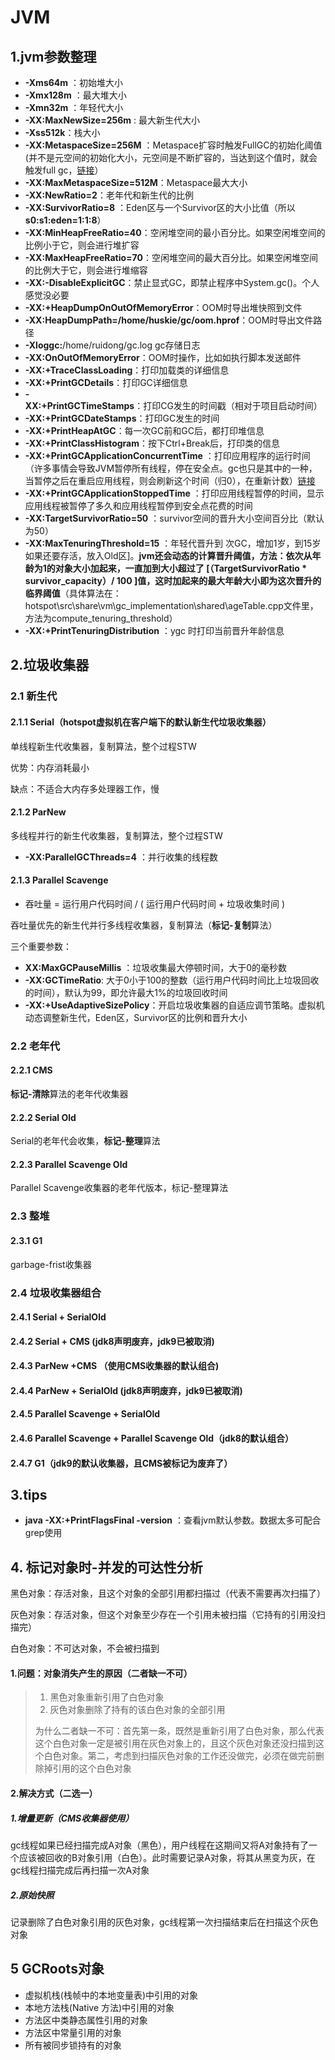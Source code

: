 # JVM

## 1.jvm参数整理

* **-Xms64m** ：初始堆大小
* **-Xmx128m** ：最大堆大小
* **-Xmn32m** ：年轻代大小
* **-XX:MaxNewSize=256m** : 最大新生代大小
* **-Xss512k**：栈大小
* **-XX:MetaspaceSize=256M** ：Metaspace扩容时触发FullGC的初始化阈值(并不是元空间的初始化大小，元空间是不断扩容的，当达到这个值时，就会触发full gc，[链接](https://www.jianshu.com/p/b448c21d2e71)）
* **-XX:MaxMetaspaceSize=512M**：Metaspace最大大小
* **-XX:NewRatio=2**：老年代和新生代的比例
* **-XX:SurvivorRatio=8** ：Eden区与一个Survivor区的大小比值（所以**s0:s1:eden=1:1:8**）
* **-XX:MinHeapFreeRatio=40**：空闲堆空间的最小百分比。如果空闲堆空间的比例小于它，则会进行堆扩容
* **-XX:MaxHeapFreeRatio=70**：空闲堆空间的最大百分比。如果空闲堆空间的比例大于它，则会进行堆缩容
* **-XX:-DisableExplicitGC**：禁止显式GC，即禁止程序中System.gc()。个人感觉没必要
* **-XX:+HeapDumpOnOutOfMemoryError**：OOM时导出堆快照到文件
* **-XX:HeapDumpPath=/home/huskie/gc/oom.hprof**：OOM时导出文件路径
* **-Xloggc:**/home/ruidong/gc.log   gc存储日志
* **-XX:OnOutOfMemoryError**：OOM时操作，比如如执行脚本发送邮件
* **-XX:+TraceClassLoading**：打印加载类的详细信息
* **-XX:+PrintGCDetails**：打印GC详细信息
* **-XX:+PrintGCTimeStamps**：打印CG发生的时间戳（相对于项目启动时间）
* **-XX:+PrintGCDateStamps**：打印GC发生的时间
* **-XX:+PrintHeapAtGC**：每一次GC前和GC后，都打印堆信息
* **-XX:+PrintClassHistogram**：按下Ctrl+Break后，打印类的信息
* **-XX:+PrintGCApplicationConcurrentTime** ：打印应用程序的运行时间（许多事情会导致JVM暂停所有线程，停在安全点。gc也只是其中的一种，当暂停之后在重启应用线程，则会刷新这个时间（归0），在重新计数）[链接](http://ifeve.com/logging-stop-the-world-pauses-in-jvm/)
* **-XX:+PrintGCApplicationStoppedTime** ：打印应用线程暂停的时间，显示应用线程被暂停了多久和应用线程暂停到安全点花费的时间
* **-XX:TargetSurvivorRatio=50** ：survivor空间的晋升大小空间百分比（默认为50）
* **-XX:MaxTenuringThreshold=15**  ：年轻代晋升到  次GC，增加1岁，到15岁如果还要存活，放入Old区]。**jvm还会动态的计算晋升阈值，方法：依次从年龄为1的对象大小加起来，一直加到大小超过了 [（TargetSurvivorRatio * survivor_capacity）/ 100 ]值，这时加起来的最大年龄大小即为这次晋升的临界阈值**（具体算法在：hotspot\src\share\vm\gc_implementation\shared\ageTable.cpp文件里，方法为compute_tenuring_threshold）
* **-XX:+PrintTenuringDistribution** ：ygc 时打印当前晋升年龄信息

## 2.垃圾收集器

### 2.1 新生代

#### 2.1.1 Serial（hotspot虚拟机在客户端下的默认新生代垃圾收集器）

单线程新生代收集器，复制算法，整个过程STW

优势：内存消耗最小

缺点：不适合大内存多处理器工作，慢

#### 2.1.2 ParNew

多线程并行的新生代收集器，复制算法，整个过程STW

- **-XX:ParallelGCThreads=4** ：并行收集的线程数

#### 2.1.3  Parallel Scavenge

- 吞吐量 = 运行用户代码时间 / ( 运行用户代码时间 + 垃圾收集时间 )

吞吐量优先的新生代并行多线程收集器，复制算法（**标记-复制**算法）

三个重要参数：

- **XX:MaxGCPauseMillis** ：垃圾收集最大停顿时间，大于0的毫秒数
- **-XX:GCTimeRatio**: 大于0小于100的整数（运行用户代码时间比上垃圾回收的时间），默认为99，即允许最大1%的垃圾回收时间
- **-XX:+UseAdaptiveSizePolicy**：开启垃圾收集器的自适应调节策略。虚拟机动态调整新生代，Eden区，Survivor区的比例和晋升大小

### 2.2 老年代

#### 2.2.1 CMS

**标记-清除**算法的老年代收集器


#### 2.2.2 Serial Old

Serial的老年代会收集，**标记-整理**算法

#### 2.2.3 Parallel Scavenge Old

Parallel Scavenge收集器的老年代版本，标记-整理算法

### 2.3 整堆

#### 2.3.1 G1

garbage-frist收集器

### 2.4  垃圾收集器组合

#### 2.4.1 Serial + SerialOld

#### 2.4.2 Serial + CMS (jdk8声明废弃，jdk9已被取消)

#### 2.4.3 ParNew +CMS （使用CMS收集器的默认组合)

#### 2.4.4 ParNew + SerialOld (jdk8声明废弃，jdk9已被取消)

#### 2.4.5 Parallel Scavenge +  SerialOld

#### 2.4.6 Parallel Scavenge + Parallel Scavenge Old（jdk8的默认组合）

#### 2.4.7 G1（jdk9的默认收集器，且CMS被标记为废弃了）



## 3.tips

- **java -XX:+PrintFlagsFinal -version**  ：查看jvm默认参数。数据太多可配合grep使用

## 4. 标记对象时-并发的可达性分析

黑色对象：存活对象，且这个对象的全部引用都扫描过（代表不需要再次扫描了）

灰色对象：存活对象，但这个对象至少存在一个引用未被扫描（它持有的引用没扫描完）

白色对象：不可达对象，不会被扫描到

#### 1.问题：对象消失产生的原因（二者缺一不可） 

> 1. 黑色对象重新引用了白色对象
> 2. 灰色对象删除了持有的该白色对象的全部引用
>
> 为什么二者缺一不可：首先第一条，既然是重新引用了白色对象，那么代表这个白色对象一定是被引用在灰色对象上的，且这个灰色对象还没扫描到这个白色对象。第二，考虑到扫描灰色对象的工作还没做完，必须在做完前删除掉引用的这个白色对象

#### 2.解决方式（二选一）

##### 1.增量更新（CMS收集器使用）

gc线程如果已经扫描完成A对象（黑色），用户线程在这期间又将A对象持有了一个应该被回收的B对象引用（白色）。此时需要记录A对象，将其从黑变为灰，在gc线程扫描完成后再扫描一次A对象

##### 2.原始快照

记录删除了白色对象引用的灰色对象，gc线程第一次扫描结束后在扫描这个灰色对象

## 5 GCRoots对象

- 虚拟机栈(栈帧中的本地变量表)中引用的对象
- 本地方法栈(Native 方法)中引用的对象
- 方法区中类静态属性引用的对象
- 方法区中常量引用的对象
- 所有被同步锁持有的对象

